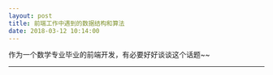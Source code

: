 ```yaml
---
layout: post
title: 前端工作中遇到的数据结构和算法
date: 2018-03-12 10:14:00
---
```


作为一个数学专业毕业的前端开发，有必要好好谈谈这个话题~~
***

